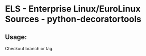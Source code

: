 # ELS - Enterprise Linux/EuroLinux Sources - python-decoratortools 
## Usage:
  Checkout branch or tag.

